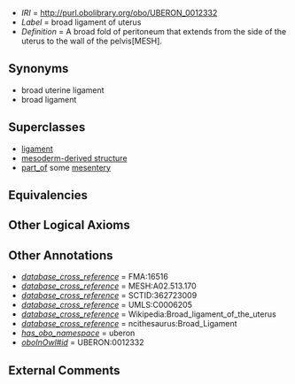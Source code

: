  * *IRI* = http://purl.obolibrary.org/obo/UBERON_0012332
 * *Label* = broad ligament of uterus
 * *Definition* = A broad fold of peritoneum that extends from the side of the uterus to the wall of the pelvis[MESH].

## Synonyms

 * broad uterine ligament
 * broad ligament

## Superclasses

 * [ligament](../../UBERON/11/UBERON_0000211.md)
 * [mesoderm-derived structure](../../UBERON/20/UBERON_0004120.md)
 * [part_of](../../BFO/50/BFO_0000050.md) some [mesentery](../../UBERON/95/UBERON_0002095.md)

## Equivalencies


## Other Logical Axioms


## Other Annotations

 * *[database_cross_reference](../../ef/oboInOwl#hasDbXref.md)* = FMA:16516
 * *[database_cross_reference](../../ef/oboInOwl#hasDbXref.md)* = MESH:A02.513.170
 * *[database_cross_reference](../../ef/oboInOwl#hasDbXref.md)* = SCTID:362723009
 * *[database_cross_reference](../../ef/oboInOwl#hasDbXref.md)* = UMLS:C0006205
 * *[database_cross_reference](../../ef/oboInOwl#hasDbXref.md)* = Wikipedia:Broad_ligament_of_the_uterus
 * *[database_cross_reference](../../ef/oboInOwl#hasDbXref.md)* = ncithesaurus:Broad_Ligament
 * *[has_obo_namespace](../../ce/oboInOwl#hasOBONamespace.md)* = uberon
 * *[oboInOwl#id](../../id/oboInOwl#id.md)* = UBERON:0012332

## External Comments

